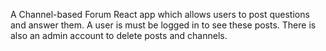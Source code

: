 A Channel-based Forum React app which allows users to post questions and answer them. 
A user is must be logged in to see these posts. 
There is also an admin account to delete posts and channels.

